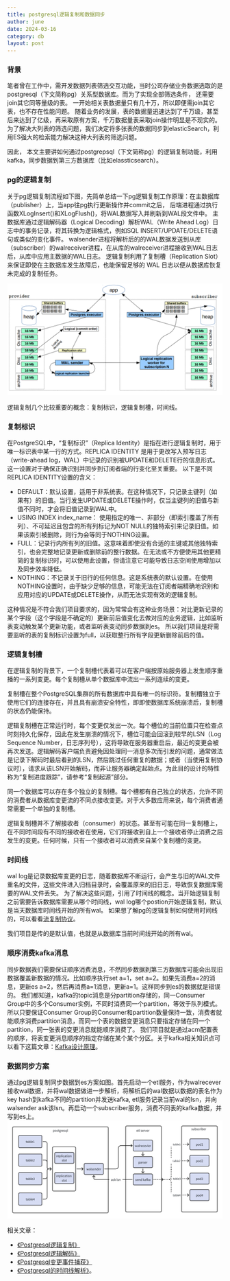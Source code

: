 ```yaml
---
title: postgresql逻辑复制和数据同步
author: june
date: 2024-03-16
category: db
layout: post
---
```


### 背景
笔者曾在工作中，需开发数据列表筛选交互功能，当时公司存储业务数据选取的是postgresql（下文简称pg）关系型数据库。而为了实现全部筛选条件，
还需要join其它同等量级的表。 一开始相关表数据量只有几十万，所以即便需join其它表，也不存在性能问题。
随着业务的发展，表的数据量迅速达到了千万级，甚至后来达到了亿级，再采取原有方案，千万数据量表采取join操作明显是不现实的。
为了解决大列表的筛选问题，我们决定将多张表的数据同步到elasticSearch，利用ES强大的检索能力解决这种大列表的筛选问题。

因此， 本文主要讲如何通过postgrepsql（下文简称pg）的逻辑复制功能，利用kafka，同步数据到第三方数据库（比如elassticsearch）。

### pg的逻辑复制
关于pg逻辑复制流程如下图，先简单总结一下pg逻辑复制工作原理：在主数据库（publisher）上，当app往pg执行更新操作并commit之后，
后端进程通过执行函数XLogInsert()和XLogFlush()，将WAL数据写入并刷新到WAL段文件中。
主数据库通过逻辑解码器（Logical Decoding）解析WAL（Write Ahead Log）日志中的事务记录，将其转换为逻辑格式，例如SQL INSERT/UPDATE/DELETE语句或类似的变化事件。
walsender进程将解析后的的WAL数据发送到从库（subscriber）的walreceiver进程，在从库的walreceiver进程接收到WAL日志后，从库中应用主数据的WAL日志。
逻辑复制利用了复制槽（Replication Slot）来保证即使在主数据库发生故障后，也能保留足够的 WAL 日志以便从数据库恢复未完成的复制任务。

![pglogicreplicate_f1](/assets/post/db/pglogicreplicate_f1.png "pglogicreplicate_f1")

逻辑复制几个比较重要的概念：复制标识，逻辑复制槽，时间线。

### 复制标识
在PostgreSQL中，“复制标识”（Replica Identity）是指在进行逻辑复制时，用于唯一标识表中某一行的方式。REPLICA IDENTITY 是用于更改写入预写日志（write-ahead log，WAL）中记录的识别被UPDATE和DELETE行的信息形式。这一设置对于确保正确识别并同步到订阅者端的行变化至关重要。
以下是不同REPLICA IDENTITY设置的含义：
- DEFAULT：默认设置，适用于非系统表。在这种情况下，只记录主键列（如果有）的旧值。当行发生UPDATE或DELETE操作时，仅当主键列的旧值与新值不同时，才会将旧值记录到WAL中。
- USING INDEX index_name： 使用指定的唯一、非部分（即索引覆盖了所有列）、不可延迟且包含的所有列标记为NOT NULL的独特索引来记录旧值。如果该索引被删除，则行为会等同于NOTHING设置。
- FULL：记录行内所有列的旧值。这意味着即使没有合适的主键或其他独特索引，也会完整地记录更新或删除前的整行数据。在无法或不方便使用其他更精简的复制标识时，可以使用此设置，但请注意它可能导致日志空间使用增加以及同步效率降低。
- NOTHING：不记录关于旧行的任何信息。这是系统表的默认设置。在使用NOTHING设置时，由于缺少足够的信息，可能无法在订阅者端精确地识别和应用对应的UPDATE或DELETE操作，从而无法实现有效的逻辑复制。

这种情况是不符合我们项目要求的，因为常常会有这种业务场景：对比更新记录的某个字段（这个字段是不确定的）更新前后值变化去做对应的业务逻辑，比如监听表变动触发某个更新功能，或者监听表变动同步数据到es。
所以我们项目是将需要监听的表的复制标识设置为full，以获取整行所有字段更新删除前后的值。

### 逻辑复制槽
在逻辑复制的背景下，一个复制槽代表着可以在客户端按原始服务器上发生顺序重播的一系列变更。每个复制槽从单个数据库中流出一系列连续的变更。

复制槽在整个PostgreSQL集群的所有数据库中具有唯一的标识符。复制槽独立于使用它们的连接存在，并且具有崩溃安全特性，即即使数据库系统崩溃后，复制槽的状态仍能保持。

逻辑复制槽在正常运行时，每个变更仅发出一次。每个槽位的当前位置只在检查点时刻持久化保存，因此在发生崩溃的情况下，槽位可能会回滚到较早的LSN（Log Sequence Number，日志序列号），这将导致在服务器重启后，最近的变更会被再次发送。逻辑解码客户端负责避免因处理同一消息多次而引发的问题，通常做法是记录下解码时最后看到的LSN，然后跳过任何重复的数据；或者（当使用复制协议时），请求从该LSN开始解码，而非让服务器确定起始点。为此目的设计的特性称为“复制进度跟踪”，请参考“复制起源”部分。

同一个数据库可以存在多个独立的复制槽。每个槽都有自己独立的状态，允许不同的消费者从数据库变更流的不同点接收变更。对于大多数应用来说，每个消费者通常需要一个单独的复制槽。

逻辑复制槽并不了解接收者（consumer）的状态。甚至有可能在同一复制槽上，在不同时间段有不同的接收者在使用，它们将接收到自上一个接收者停止消费之后发生的变更。任何时候，只有一个接收者可以消费来自某个复制槽的变更。

### 时间线
wal log是记录数据库变更的日志，随着数据库不断运行，会产生与旧的WAL文件重名的文件，这些文件进入归档目录时，会覆盖原来的旧日志，导致恢复数据库需要的WAL文件丢失。
为了解决这些问题，引用了时间线的概念。当开始逻辑复制之前需要告诉数据库需要从哪个时间线，wal log哪个postion开始逻辑复制，默认是当天数据库时间线开始的所有wal。
如果想了解pg的逻辑复制如何使用时间线的，可以看看[流复制协议]( http://www.postgres.cn/docs/9.4/protocol-replication.html )。

我们项目是传的是默认值，也就是从数据库当前时间线开始的所有wal。


### 顺序消费kafka消息
同步数据我们需要保证顺序消费消息，不然同步数据到第三方数据库可能会出现旧数据覆盖新数据的情况。比如顺序执行set a=1，set a=2。如果先消费a=2的消息，更新es a=2，然后再消费a=1消息，更新a=1。这样同步到es的数据就是错误的。
我们都知道，kafka的topic消息是分partition存储的，同一Consumer Group中的多个Consumer实例，不同时消费同一个partition，等效于队列模式。
所以只要保证Consumer Group的Consumer和partition数量保持一致，消费者就能顺序消费partition消息，而同一个表的数据变更消息只要指定存储在同一个partition，同一张表的变更消息就能顺序消费了。
我们项目就是通过acm配置表的顺序，将表变更消息顺序的指定存储在某个某个分区。关于kafka相关知识点可以看下这篇文章：[Kafka设计原理]( https://cloud.tencent.com/developer/article/1005736 )。

### 数据同步方案
通过pg逻辑复制同步数据到es方案如图。首先启动一个etl服务，作为walrecever接收wal数据，并将wal数据做进一步解析，将解析后的wal数据以数据的表名作为key
hash到kafka不同的partition并发送kafka, etl服务记录当前wal的lsn，并向walsender ask该lsn。再启动一个subscriber服务，消费不同表的kafka数据，并
写到es上。
![pglogicreplicate_f2](/assets/post/db/pglogicreplicate_f2.png "pglogicreplicate_f2")


相关文章：
- [《Postgresql逻辑复制》]( https://www.postgresql.org/docs/current/logical-replication.html )
- [《Postgresql逻辑解码》]( https://www.postgresql.org/docs/current/logicaldecoding-explanation.html )
- [《Postgresql变更事件捕获》]( https://github.com/Vonng/pg/blob/master/arch/logical-decoding.md )
- [《Postgresql的时间线解析》]( http://mysql.taobao.org/monthly/2015/07/03/ )。
